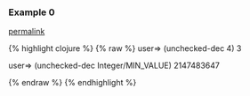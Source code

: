 ### Example 0
[permalink](#example-0)

{% highlight clojure %}
{% raw %}
user=> (unchecked-dec 4)
3

user=> (unchecked-dec Integer/MIN_VALUE)
2147483647

{% endraw %}
{% endhighlight %}


